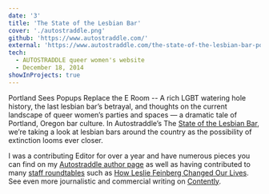 ```yaml
---
date: '3'
title: 'The State of the Lesbian Bar'
cover: './autostraddle.png'
github: 'https://www.autostraddle.com/'
external: 'https://www.autostraddle.com/the-state-of-the-lesbian-bar-portland-sees-popups-replace-the-e-room-264369/'
tech:
  - AUTOSTRADDLE queer women's website
  - December 18, 2014
showInProjects: true
---
```

Portland Sees Popups Replace the E Room -- A rich LGBT watering hole history, the last lesbian bar’s betrayal, and thoughts on the current landscape of queer women’s parties and spaces — a dramatic tale of Portland, Oregon bar culture. In Autostraddle’s The [State of the Lesbian Bar](https://www.autostraddle.com/tag/the-state-of-the-lesbian-bar/), we’re taking a look at lesbian bars around the country as the possibility of extinction looms ever closer. 

I was a contributing Editor for over a year and have numerous pieces you can find on my [Autostraddle author page](https://www.autostraddle.com/author/qpdx/) as well as having contributed to many [staff roundtables](https://www.autostraddle.com/tag/roundtable/) such as [How Leslie Feinberg Changed Our Lives](https://www.autostraddle.com/how-leslie-feinberg-changed-our-lives-the-autostraddle-roundtable-266486/). See even more journalistic and commercial writing on [Contently](https://alleyhector.contently.com/).
